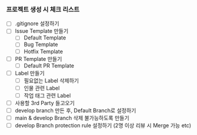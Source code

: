 
### 프로젝트 생성 시 체크 리스트

- [ ]  .gitignore 설정하기
- [ ]  Issue Template 만들기
    - [ ]  Default Template
    - [ ]  Bug Template
    - [ ]  Hotfix Template
- [ ]  PR Template 만들기
    - [ ]  Default PR Template
- [ ]  Label 만들기
    - [ ]  필요없는 Label 삭제하기
    - [ ]  인물 관련 Label
    - [ ]  작업 태그 관련 Label
- [ ]  사용할 3rd Party 들고오기
- [ ]  develop branch 만든 후, Default Branch로 설정하기
- [ ]  main & develop Branch 삭제 불가능하도록 만들기
- [ ]  develop Branch protection rule 설정하기 (2명 이상 리뷰 시 Merge 가능 etc)

